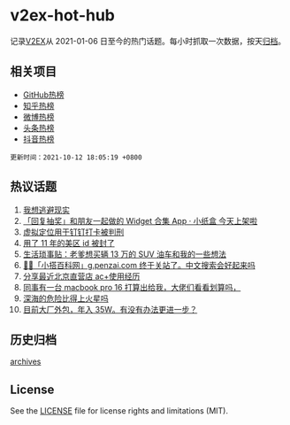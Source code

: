 # v2ex-hot-hub

 记录[V2EX](https://www.v2ex.com/)从 2021-01-06 日至今的热门话题。每小时抓取一次数据，按天[归档](archives)。
 
 ## 相关项目

- [GitHub热榜](https://github.com/snaildev/github-hot-hub)
- [知乎热榜](https://github.com/snaildev/zhihu-hot-hub)
- [微博热榜](https://github.com/snaildev/weibo-hot-hub)
- [头条热榜](https://github.com/snaildev/toutiao-hot-hub)
- [抖音热榜](https://github.com/snaildev/douyin-hot-hub)


 `更新时间：2021-10-12 18:05:19 +0800`

## 热议话题

1. [我想逃避现实](https://www.v2ex.com/t/807189)
1. [「回复抽奖」和朋友一起做的 Widget 合集 App · 小纸盒 今天上架啦](https://www.v2ex.com/t/807126)
1. [虚拟定位用于钉钉打卡被判刑](https://www.v2ex.com/t/807144)
1. [用了 11 年的美区 id 被封了](https://www.v2ex.com/t/807152)
1. [生活琐事贴：老爹想买辆 13 万的 SUV 油车和我的一些想法](https://www.v2ex.com/t/807299)
1. [🎉🎉「小搭百科网」g.penzai.com 终于关站了。中文搜索会好起来吗](https://www.v2ex.com/t/807150)
1. [分享最近北京直营店 ac+使用经历](https://www.v2ex.com/t/807236)
1. [同事有一台 macbook pro 16 打算出给我，大佬们看看划算吗，](https://www.v2ex.com/t/807267)
1. [深海的危险比得上火星吗](https://www.v2ex.com/t/807210)
1. [目前大厂外包，年入 35W。有没有办法更进一步？](https://www.v2ex.com/t/807238)

## 历史归档

[archives](archives)

## License

See the [LICENSE](LICENSE) file for license rights and limitations (MIT).
